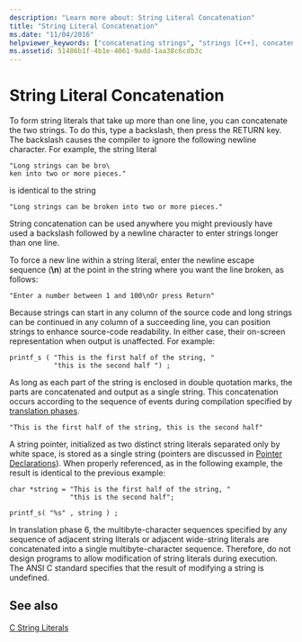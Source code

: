 ```yaml
---
description: "Learn more about: String Literal Concatenation"
title: "String Literal Concatenation"
ms.date: "11/04/2016"
helpviewer_keywords: ["concatenating strings", "strings [C++], concatenating"]
ms.assetid: 51486b1f-4b1e-4061-9add-1aa38c6cdb3c
---
```

# String Literal Concatenation

To form string literals that take up more than one line, you can concatenate the two strings. To do this, type a backslash, then press the RETURN key. The backslash causes the compiler to ignore the following newline character. For example, the string literal

```
"Long strings can be bro\
ken into two or more pieces."
```

is identical to the string

```
"Long strings can be broken into two or more pieces."
```

String concatenation can be used anywhere you might previously have used a backslash followed by a newline character to enter strings longer than one line.

To force a new line within a string literal, enter the newline escape sequence (**\n**) at the point in the string where you want the line broken, as follows:

```
"Enter a number between 1 and 100\nOr press Return"
```

Because strings can start in any column of the source code and long strings can be continued in any column of a succeeding line, you can position strings to enhance source-code readability. In either case, their on-screen representation when output is unaffected. For example:

```
printf_s ( "This is the first half of the string, "
           "this is the second half ") ;
```

As long as each part of the string is enclosed in double quotation marks, the parts are concatenated and output as a single string. This concatenation occurs according to the sequence of events during compilation specified by [translation phases](../preprocessor/phases-of-translation.md).

```
"This is the first half of the string, this is the second half"
```

A string pointer, initialized as two distinct string literals separated only by white space, is stored as a single string (pointers are discussed in [Pointer Declarations](../c-language/pointer-declarations.md)). When properly referenced, as in the following example, the result is identical to the previous example:

```
char *string = "This is the first half of the string, "
               "this is the second half";

printf_s( "%s" , string ) ;
```

In translation phase 6, the multibyte-character sequences specified by any sequence of adjacent string literals or adjacent wide-string literals are concatenated into a single multibyte-character sequence. Therefore, do not design programs to allow modification of string literals during execution. The ANSI C standard specifies that the result of modifying a string is undefined.

## See also

[C String Literals](../c-language/c-string-literals.md)
